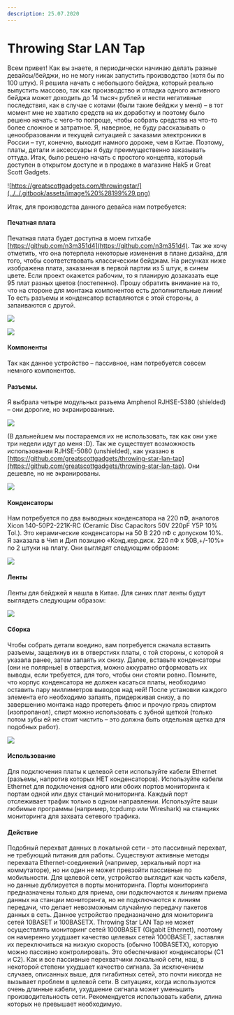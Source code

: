 ```yaml
---
description: 25.07.2020
---
```


# Throwing Star LAN Tap

Всем привет! Как вы знаете, я периодически начинаю делать разные девайсы/бейджи, но не могу никак запустить производство \(хотя бы по 100 штук\). Я решила начать с небольшого бейджа, который реально выпустить массово, так как производство и отладка одного активного бейджа может доходить до 14 тысяч рублей и нести негативные последствия, как в случае с котами \(были такие бейджи у меня\) – в тот момент мне не хватило средств на их доработку и поэтому было решено начать с чего-то попроще, чтобы собрать средства на что-то более сложное и затратное. Я, наверное, не буду рассказывать о ценообразовании и текущей ситуацией с заказами электроники в России – тут, конечно, выходит намного дороже, чем в Китае. Поэтому, платы, детали и аксессуары я буду преимущественно заказывать оттуда. Итак, было решено начать с простого концепта, который доступен в открытом доступе и в продаже в магазине Hak5 и Great Scott Gadgets.

![https://greatscottgadgets.com/throwingstar/](../../.gitbook/assets/image%20%28199%29.png)

Итак, для производства данного девайса нам потребуется: 

#### Печатная плата 

Печатная плата будет доступна в моем гитхабе [https://github.com/n3m351d4](https://github.com/n3m351d4). Так же хочу отметить, что она потерпела некоторые изменения в плане дизайна, для того, чтобы соответствовать классическим бейджам. На рисунках ниже изображена плата, заказанная в первой партии из 5 штук, в синем цвете. Если проект окажется рабочим, то я планирую дозаказать еще 95 плат разных цветов \(постепенно\). Прошу обратить внимание на то, что на стороне для монтажа компонентов есть дополнительные линии! То есть разъемы и конденсатор вставляются с этой стороны, а запаиваются с другой.

![](../../.gitbook/assets/image%20%28204%29.png)

![](../../.gitbook/assets/image%20%28201%29.png)

#### Компоненты

Так как данное устройство – пассивное, нам потребуется совсем немного компонентов. 

#### **Разъемы.**

Я выбрала четыре модульных разъема Amphenol RJHSE-5380 \(shielded\) – они дорогие, но экранированные.

![](../../.gitbook/assets/image%20%28206%29.png)

 \(В дальнейшем мы постараемся их не использовать, так как они уже три недели идут до меня :D\). Так же существует возможность использования RJHSE-5080 \(unshielded\), как указано в [https://github.com/greatscottgadgets/throwing-star-lan-tap](https://github.com/greatscottgadgets/throwing-star-lan-tap). Они дешевле, но не экранированы.

![](../../.gitbook/assets/image%20%28207%29.png)

#### **Конденсаторы**

Нам потребуется по два выводных конденсатора на 220 пФ, аналогов Xicon 140-50P2-221K-RC \(Ceramic Disc Capacitors 50V 220pF Y5P 10% Tol.\). Это керамические конденсаторы на 50 B 220 пФ с допуском 10%. Я заказала в Чип и Дип позицию «Конд.кер.диск. 220 пФ х 50В,+/-10%» по 2 штуки на плату. Они выглядят следующим образом:

![](../../.gitbook/assets/image%20%28202%29.png)

#### **Ленты** 

Ленты для бейджей я нашла в Китае. Для синих плат ленты будут выглядеть следующим образом:

![](../../.gitbook/assets/image%20%28203%29.png)

#### **Сборка** 

Чтобы собрать детали воедино, вам потребуется сначала вставить разъемы, защелкнув их в отверстиях платы, с той стороны, с которой я указала ранее, затем запаять их снизу. Далее, вставьте конденсаторы \(они не полярные\) в отверстия, можно аккуратно отформовать их выводы, если требуется, для того, чтобы они стояли ровно. Помните, что корпус конденсатора не должен касаться платы, необходимо оставить пару миллиметров выводов над ней! После установки каждого элемента его необходимо запаять, придерживая снизу, а по завершению монтажа надо протереть флюс и прочую грязь спиртом \(изопропанол\), спирт можно использовать с зубной щеткой \(только потом зубы ей не стоит чистить – это должна быть отдельная щетка для подобных работ\).

![](../../.gitbook/assets/image%20%28200%29.png)

#### **Использование** 

Для подключения платы к целевой сети используйте кабели Ethernet \(разъемы, напротив которых НЕТ конденсаторов\). Используйте кабели Ethernet для подключения одного или обоих портов мониторинга к портам одной или двух станций мониторинга. Каждый порт отслеживает трафик только в одном направлении. Используйте ваши любимые программы \(например, tcpdump или Wireshark\) на станциях мониторинга для захвата сетевого трафика. 

#### Действие

Подобный перехват данных в локальной сети - это пассивный перехват, не требующий питания для работы. Существуют активные методы перехвата Ethernet-соединений \(например, зеркальный порт на коммутаторе\), но ни один не может превзойти пассивные по мобильности. Для целевой сети, устройство выглядит как часть кабеля, но данные дублируется в порты мониторинга. Порты мониторинга предназначены только для приема, они подключаются к линиям приема данных на станции мониторинга, но не подключаются к линиям передачи, что делает невозможным случайную передачу пакетов данных в сеть. Данное устройство предназначено для мониторинга сетей 10BASET и 100BASETX. Throwing Star LAN Tap не может осуществлять мониторинг сетей 1000BASET \(Gigabit Ethernet\), поэтому он намеренно ухудшает качество целевых сетей 1000BASET, заставляя их переключиться на низкую скорость \(обычно 100BASETX\), которую можно пассивно контролировать. Это обеспечивают конденсаторы \(C1 и C2\). Как и все пассивные перехватчики локальной сети, наш, в некоторой степени ухудшает качество сигнала. За исключением случаев, описанных выше, для гигабитных сетей, это почти никогда не вызывает проблем в целевой сети. В ситуациях, когда используются очень длинные кабели, ухудшение сигнала может уменьшить производительность сети. Рекомендуется использовать кабели, длина которых не превышает необходимую.

